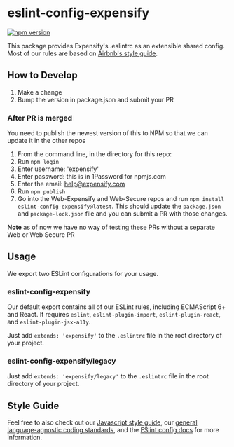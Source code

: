 # eslint-config-expensify

[![npm version](https://badge.fury.io/js/eslint-config-expensify.svg)](http://badge.fury.io/js/eslint-config-expensify)

This package provides Expensify's .eslintrc as an extensible shared config. Most of our rules are based on [Airbnb's style guide](https://github.com/airbnb/javascript).

## How to Develop

1. Make a change
2. Bump the version in package.json and submit your PR

### After PR is merged
You need to publish the newest version of this to NPM so that we can update it in the other repos
1. From the command line, in the directory for this repo:
1. Run `npm login`
1. Enter username: 'expensify'
1. Enter password: this is in 1Password for npmjs.com
1. Enter the email: help@expensify.com
1. Run `npm publish`
1. Go into the Web-Expensify and Web-Secure repos and run `npm install eslint-config-expensify@latest`. This should update the `package.json` and `package-lock.json` file and you can submit a PR with those changes.

**Note** as of now we have no way of testing these PRs without a separate Web or Web Secure PR

## Usage

We export two ESLint configurations for your usage.

### eslint-config-expensify

Our default export contains all of our ESLint rules, including ECMAScript 6+ and React. It requires `eslint`, `eslint-plugin-import`, `eslint-plugin-react`, and `eslint-plugin-jsx-a11y`.

Just add `extends: 'expensify'` to the `.eslintrc` file in the root directory of your project.

### eslint-config-expensify/legacy

Just add `extends: 'expensify/legacy'` to the `.eslintrc` file in the root directory of your project.

## Style Guide

Feel free to also check out our [Javascript style guide](https://github.com/Expensify/Style-Guide/blob/master/javascript.md), our [general language-agnostic coding standards](https://github.com/Expensify/Style-Guide/blob/master/general.md), and the [ESlint config docs](http://eslint.org/docs/user-guide/configuring#extending-configuration-files) for more information.
